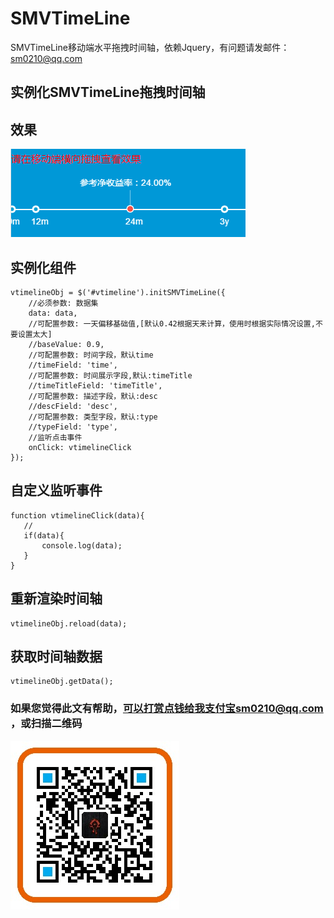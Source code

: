 # SMVTimeLine
SMVTimeLine移动端水平拖拽时间轴，依赖Jquery，有问题请发邮件：sm0210@qq.com

## 实例化SMVTimeLine拖拽时间轴


## 效果


![](https://github.com/sm0210/SMVTimeLine/blob/master/SMVTimeLine.png "SMVTimeLine")

## 实例化组件
````
vtimelineObj = $('#vtimeline').initSMVTimeLine({
	//必须参数: 数据集
	data: data,
	//可配置参数: 一天偏移基础值,[默认0.42根据天来计算，使用时根据实际情况设置,不要设置太大]
	//baseValue: 0.9,
	//可配置参数: 时间字段，默认time
	//timeField: 'time',
	//可配置参数: 时间展示字段,默认:timeTitle
	//timeTitleField: 'timeTitle',
	//可配置参数: 描述字段，默认:desc
	//descField: 'desc',
	//可配置参数: 类型字段，默认:type
	//typeField: 'type',
	//监听点击事件
	onClick: vtimelineClick
}); 
 ````
 
 ## 自定义监听事件
 ````
 function vtimelineClick(data){
	//
	if(data){
		console.log(data);	
	}
}
 ````
 
 ## 重新渲染时间轴
````
vtimelineObj.reload(data);
 ````
 
 ## 获取时间轴数据
 
 ````
vtimelineObj.getData();
 ````
 
 ### 如果您觉得此文有帮助，可以打赏点钱给我支付宝sm0210@qq.com ，或扫描二维码
![](https://github.com/sm0210/SMCalendar/blob/master/sm0210%40qq.com.jpg "sm0210@qq.com")


